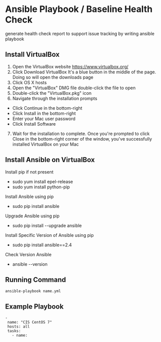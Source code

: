 #  Ansible Playbook / Baseline Health Check
generate health check report to support issue tracking by writing ansible playbook

## Install VirtualBox
1. Open the VirtualBox website https://www.virtualbox.org/  
2. Click Download VirtualBox It's a blue button in the middle of the page. Doing so will open the downloads page
3. Click OS X hosts
4. Open the "VirtualBox" DMG file double-click the file to open
5. Double-click the "VirtualBox.pkg" icon
6. Navigate through the installation prompts
* Click Continue in the bottom-right 
* Click Install in the bottom-right
* Enter your Mac user password
* Click Install Software
7. Wait for the installation to complete. Once you're prompted to click Close in the bottom-right corner of the window, you've successfully installed VirtualBox on your Mac

## Install Ansible on VirtualBox
Install pip if not present 
* sudo yum install epel-release
* sudo yum install python-pip

Install Ansible using pip
* sudo pip install ansible

Upgrade Ansible using pip
* sudo pip install --upgrade ansible

Install Specific Version of Ansible using pip
* sudo pip install ansible==2.4

Check Version Ansible 
* ansible --version

## Running Command
```
ansible-playbook name.yml
```

## Example Playbook
```
-
 name: "CIS CentOS 7"
 hosts: all
 tasks:
   - name:
```
